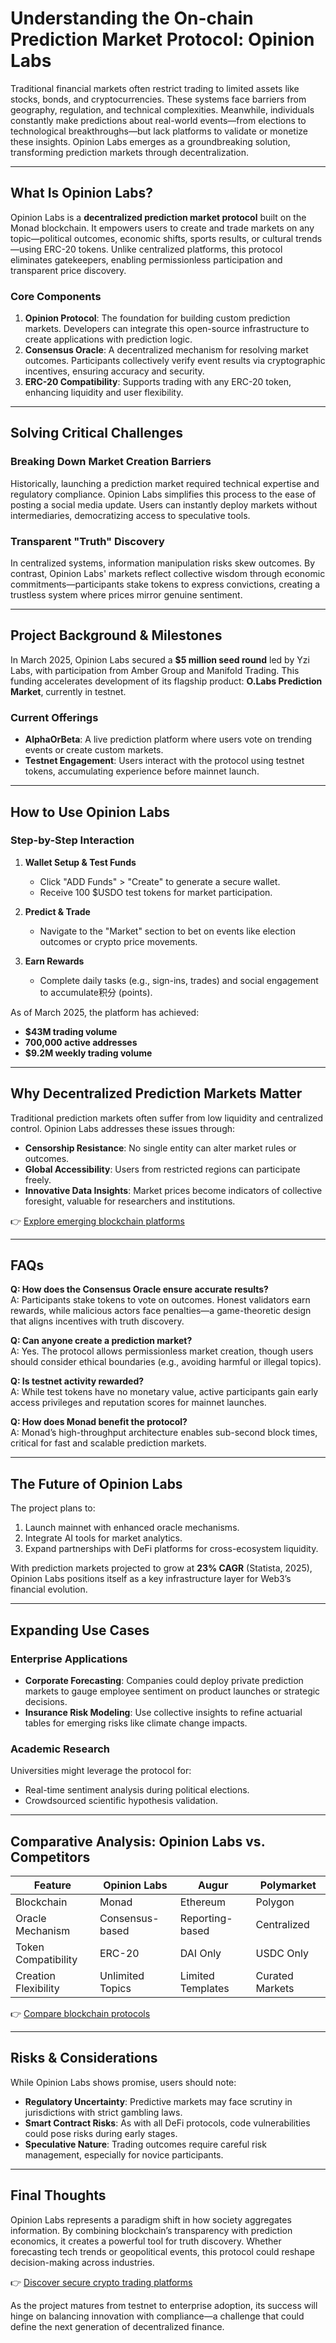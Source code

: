 # Understanding the On-chain Prediction Market Protocol: Opinion Labs

Traditional financial markets often restrict trading to limited assets like stocks, bonds, and cryptocurrencies. These systems face barriers from geography, regulation, and technical complexities. Meanwhile, individuals constantly make predictions about real-world events—from elections to technological breakthroughs—but lack platforms to validate or monetize these insights. Opinion Labs emerges as a groundbreaking solution, transforming prediction markets through decentralization.

---

## What Is Opinion Labs?

Opinion Labs is a **decentralized prediction market protocol** built on the Monad blockchain. It empowers users to create and trade markets on any topic—political outcomes, economic shifts, sports results, or cultural trends—using ERC-20 tokens. Unlike centralized platforms, this protocol eliminates gatekeepers, enabling permissionless participation and transparent price discovery.

### Core Components  
1. **Opinion Protocol**: The foundation for building custom prediction markets. Developers can integrate this open-source infrastructure to create applications with prediction logic.  
2. **Consensus Oracle**: A decentralized mechanism for resolving market outcomes. Participants collectively verify event results via cryptographic incentives, ensuring accuracy and security.  
3. **ERC-20 Compatibility**: Supports trading with any ERC-20 token, enhancing liquidity and user flexibility.  

---

## Solving Critical Challenges

### Breaking Down Market Creation Barriers  
Historically, launching a prediction market required technical expertise and regulatory compliance. Opinion Labs simplifies this process to the ease of posting a social media update. Users can instantly deploy markets without intermediaries, democratizing access to speculative tools.

### Transparent "Truth" Discovery  
In centralized systems, information manipulation risks skew outcomes. By contrast, Opinion Labs' markets reflect collective wisdom through economic commitments—participants stake tokens to express convictions, creating a trustless system where prices mirror genuine sentiment.

---

## Project Background & Milestones

In March 2025, Opinion Labs secured a **$5 million seed round** led by Yzi Labs, with participation from Amber Group and Manifold Trading. This funding accelerates development of its flagship product: **O.Labs Prediction Market**, currently in testnet.  

### Current Offerings  
- **AlphaOrBeta**: A live prediction platform where users vote on trending events or create custom markets.  
- **Testnet Engagement**: Users interact with the protocol using testnet tokens, accumulating experience before mainnet launch.  

---

## How to Use Opinion Labs

### Step-by-Step Interaction  
1. **Wallet Setup & Test Funds**  
   - Click "ADD Funds" > "Create" to generate a secure wallet.  
   - Receive 100 $USDO test tokens for market participation.  

2. **Predict & Trade**  
   - Navigate to the "Market" section to bet on events like election outcomes or crypto price movements.  

3. **Earn Rewards**  
   - Complete daily tasks (e.g., sign-ins, trades) and social engagement to accumulate积分 (points).  

As of March 2025, the platform has achieved:  
- **$43M trading volume**  
- **700,000 active addresses**  
- **$9.2M weekly trading volume**  

---

## Why Decentralized Prediction Markets Matter

Traditional prediction markets often suffer from low liquidity and centralized control. Opinion Labs addresses these issues through:  
- **Censorship Resistance**: No single entity can alter market rules or outcomes.  
- **Global Accessibility**: Users from restricted regions can participate freely.  
- **Innovative Data Insights**: Market prices become indicators of collective foresight, valuable for researchers and institutions.  

👉 [Explore emerging blockchain platforms](https://bit.ly/okx-bonus)

---

## FAQs

**Q: How does the Consensus Oracle ensure accurate results?**  
A: Participants stake tokens to vote on outcomes. Honest validators earn rewards, while malicious actors face penalties—a game-theoretic design that aligns incentives with truth discovery.

**Q: Can anyone create a prediction market?**  
A: Yes. The protocol allows permissionless market creation, though users should consider ethical boundaries (e.g., avoiding harmful or illegal topics).

**Q: Is testnet activity rewarded?**  
A: While test tokens have no monetary value, active participants gain early access privileges and reputation scores for mainnet launches.

**Q: How does Monad benefit the protocol?**  
A: Monad’s high-throughput architecture enables sub-second block times, critical for fast and scalable prediction markets.

---

## The Future of Opinion Labs

The project plans to:  
1. Launch mainnet with enhanced oracle mechanisms.  
2. Integrate AI tools for market analytics.  
3. Expand partnerships with DeFi platforms for cross-ecosystem liquidity.  

With prediction markets projected to grow at **23% CAGR** (Statista, 2025), Opinion Labs positions itself as a key infrastructure layer for Web3’s financial evolution.

---

## Expanding Use Cases

### Enterprise Applications  
- **Corporate Forecasting**: Companies could deploy private prediction markets to gauge employee sentiment on product launches or strategic decisions.  
- **Insurance Risk Modeling**: Use collective insights to refine actuarial tables for emerging risks like climate change impacts.  

### Academic Research  
Universities might leverage the protocol for:  
- Real-time sentiment analysis during political elections.  
- Crowdsourced scientific hypothesis validation.  

---

## Comparative Analysis: Opinion Labs vs. Competitors

| Feature                | Opinion Labs       | Augur              | Polymarket         |  
|------------------------|--------------------|--------------------|--------------------|  
| Blockchain             | Monad              | Ethereum           | Polygon            |  
| Oracle Mechanism       | Consensus-based    | Reporting-based    | Centralized        |  
| Token Compatibility    | ERC-20             | DAI Only           | USDC Only          |  
| Creation Flexibility   | Unlimited Topics   | Limited Templates  | Curated Markets    |  

👉 [Compare blockchain protocols](https://bit.ly/okx-bonus)

---

## Risks & Considerations

While Opinion Labs shows promise, users should note:  
- **Regulatory Uncertainty**: Predictive markets may face scrutiny in jurisdictions with strict gambling laws.  
- **Smart Contract Risks**: As with all DeFi protocols, code vulnerabilities could pose risks during early stages.  
- **Speculative Nature**: Trading outcomes require careful risk management, especially for novice participants.  

---

## Final Thoughts

Opinion Labs represents a paradigm shift in how society aggregates information. By combining blockchain’s transparency with prediction economics, it creates a powerful tool for truth discovery. Whether forecasting tech trends or geopolitical events, this protocol could reshape decision-making across industries.  

👉 [Discover secure crypto trading platforms](https://bit.ly/okx-bonus)  

As the project matures from testnet to enterprise adoption, its success will hinge on balancing innovation with compliance—a challenge that could define the next generation of decentralized finance.